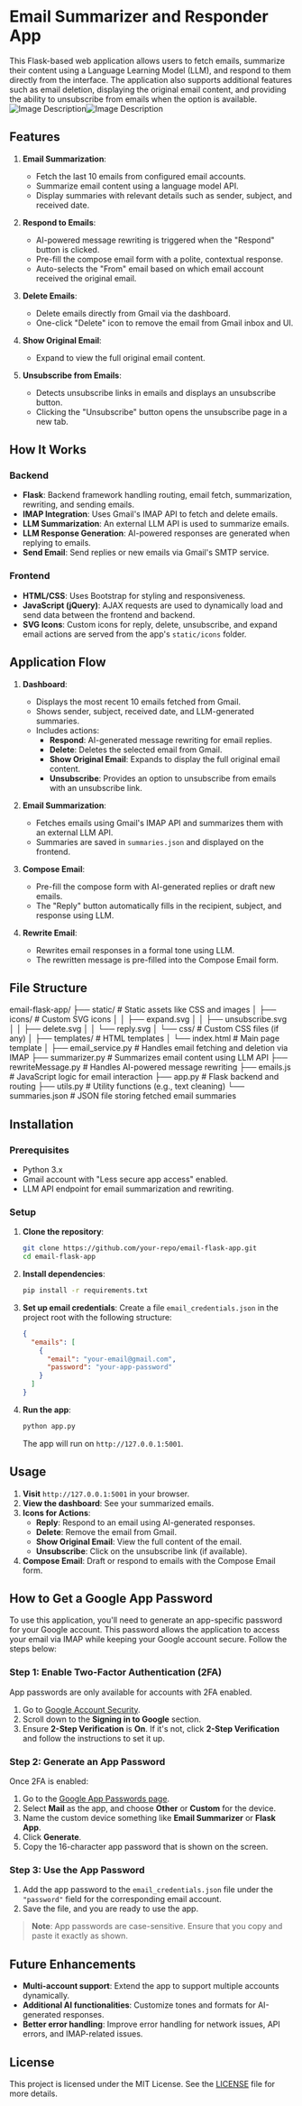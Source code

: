 # Email Summarizer and Responder App

This Flask-based web application allows users to fetch emails, summarize their content using a Language Learning Model (LLM), and respond to them directly from the interface. The application also supports additional features such as email deletion, displaying the original email content, and providing the ability to unsubscribe from emails when the option is available.
![Image Description](./appimage1.png)![Image Description](./appimage2.png)
## Features

1. **Email Summarization**:
    - Fetch the last 10 emails from configured email accounts.
    - Summarize email content using a language model API.
    - Display summaries with relevant details such as sender, subject, and received date.

2. **Respond to Emails**:
    - AI-powered message rewriting is triggered when the "Respond" button is clicked.
    - Pre-fill the compose email form with a polite, contextual response.
    - Auto-selects the "From" email based on which email account received the original email.

3. **Delete Emails**:
    - Delete emails directly from Gmail via the dashboard.
    - One-click "Delete" icon to remove the email from Gmail inbox and UI.

4. **Show Original Email**:
    - Expand to view the full original email content.

5. **Unsubscribe from Emails**:
    - Detects unsubscribe links in emails and displays an unsubscribe button.
    - Clicking the "Unsubscribe" button opens the unsubscribe page in a new tab.

## How It Works

### Backend

- **Flask**: Backend framework handling routing, email fetch, summarization, rewriting, and sending emails.
- **IMAP Integration**: Uses Gmail's IMAP API to fetch and delete emails.
- **LLM Summarization**: An external LLM API is used to summarize emails.
- **LLM Response Generation**: AI-powered responses are generated when replying to emails.
- **Send Email**: Send replies or new emails via Gmail's SMTP service.

### Frontend

- **HTML/CSS**: Uses Bootstrap for styling and responsiveness.
- **JavaScript (jQuery)**: AJAX requests are used to dynamically load and send data between the frontend and backend.
- **SVG Icons**: Custom icons for reply, delete, unsubscribe, and expand email actions are served from the app's `static/icons` folder.

## Application Flow

1. **Dashboard**:
    - Displays the most recent 10 emails fetched from Gmail.
    - Shows sender, subject, received date, and LLM-generated summaries.
    - Includes actions:
        - **Respond**: AI-generated message rewriting for email replies.
        - **Delete**: Deletes the selected email from Gmail.
        - **Show Original Email**: Expands to display the full original email content.
        - **Unsubscribe**: Provides an option to unsubscribe from emails with an unsubscribe link.

2. **Email Summarization**:
    - Fetches emails using Gmail's IMAP API and summarizes them with an external LLM API.
    - Summaries are saved in `summaries.json` and displayed on the frontend.

3. **Compose Email**:
    - Pre-fill the compose form with AI-generated replies or draft new emails.
    - The "Reply" button automatically fills in the recipient, subject, and response using LLM.

4. **Rewrite Email**:
    - Rewrites email responses in a formal tone using LLM.
    - The rewritten message is pre-filled into the Compose Email form.

## File Structure
email-flask-app/
├── static/                      # Static assets like CSS and images
│   ├── icons/                   # Custom SVG icons
│   │   ├── expand.svg
│   │   ├── unsubscribe.svg
│   │   ├── delete.svg
│   │   └── reply.svg
│   └── css/                     # Custom CSS files (if any)
│
├── templates/                   # HTML templates
│   └── index.html               # Main page template
│
├── email_service.py             # Handles email fetching and deletion via IMAP
├── summarizer.py                # Summarizes email content using LLM API
├── rewriteMessage.py            # Handles AI-powered message rewriting
├── emails.js                    # JavaScript logic for email interaction
├── app.py                       # Flask backend and routing
├── utils.py                     # Utility functions (e.g., text cleaning)
└── summaries.json               # JSON file storing fetched email summaries
## Installation

### Prerequisites

- Python 3.x
- Gmail account with "Less secure app access" enabled.
- LLM API endpoint for email summarization and rewriting.

### Setup

1. **Clone the repository**:
    ```bash
    git clone https://github.com/your-repo/email-flask-app.git
    cd email-flask-app
    ```

2. **Install dependencies**:
    ```bash
    pip install -r requirements.txt
    ```

3. **Set up email credentials**:
    Create a file `email_credentials.json` in the project root with the following structure:
    ```json
    {
      "emails": [
        {
          "email": "your-email@gmail.com",
          "password": "your-app-password"
        }
      ]
    }
    ```

4. **Run the app**:
    ```bash
    python app.py
    ```
    The app will run on `http://127.0.0.1:5001`.

## Usage

1. **Visit** `http://127.0.0.1:5001` in your browser.
2. **View the dashboard**: See your summarized emails.
3. **Icons for Actions**:
   - **Reply**: Respond to an email using AI-generated responses.
   - **Delete**: Remove the email from Gmail.
   - **Show Original Email**: View the full content of the email.
   - **Unsubscribe**: Click on the unsubscribe link (if available).
4. **Compose Email**: Draft or respond to emails with the Compose Email form.
## How to Get a Google App Password

To use this application, you'll need to generate an app-specific password for your Google account. This password allows the application to access your email via IMAP while keeping your Google account secure. Follow the steps below:

### Step 1: Enable Two-Factor Authentication (2FA)
App passwords are only available for accounts with 2FA enabled.

1. Go to [Google Account Security](https://myaccount.google.com/security).
2. Scroll down to the **Signing in to Google** section.
3. Ensure **2-Step Verification** is **On**. If it's not, click **2-Step Verification** and follow the instructions to set it up.

### Step 2: Generate an App Password
Once 2FA is enabled:

1. Go to the [Google App Passwords page](https://myaccount.google.com/apppasswords).
2. Select **Mail** as the app, and choose **Other** or **Custom** for the device.
3. Name the custom device something like **Email Summarizer** or **Flask App**.
4. Click **Generate**.
5. Copy the 16-character app password that is shown on the screen.

### Step 3: Use the App Password
1. Add the app password to the `email_credentials.json` file under the `"password"` field for the corresponding email account.
2. Save the file, and you are ready to use the app.

> **Note**: App passwords are case-sensitive. Ensure that you copy and paste it exactly as shown.
## Future Enhancements

- **Multi-account support**: Extend the app to support multiple accounts dynamically.
- **Additional AI functionalities**: Customize tones and formats for AI-generated responses.
- **Better error handling**: Improve error handling for network issues, API errors, and IMAP-related issues.

## License

This project is licensed under the MIT License. See the [LICENSE](LICENSE) file for more details.
